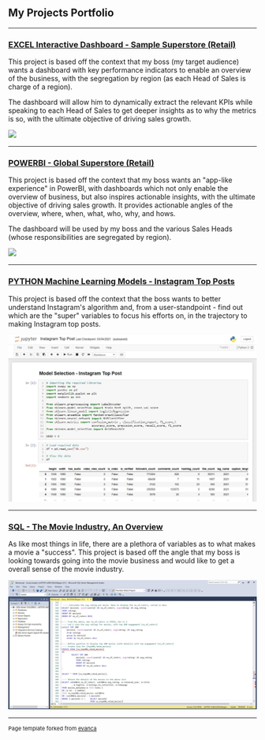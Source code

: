 ## My Projects Portfolio

---

### [EXCEL Interactive Dashboard - Sample Superstore (Retail)](/Excel_Dashboard.md)
This project is based off the context that my boss (my target audience) wants a dashboard with key performance indicators to enable an overview of the business, with the segregation by region (as each Head of Sales is charge of a region).

The dashboard will allow him to dynamically extract the relevant KPIs while speaking to each Head of Sales to get deeper insights as to why the metrics is so, with the ultimate objective of driving sales growth.

<img src="images/Excel-Dashboard.gif?raw=true"/>

---

### [POWERBI - Global Superstore (Retail)](/PowerBI.md)
This project is based off the context that my boss wants an "app-like experience" in PowerBI, with dashboards which not only enable the overview of business, but also inspires actionable insights, with the ultimate objective of driving sales growth. It provides actionable angles of the overview, where, when, what, who, why, and hows.

The dashboard will be used by my boss and the various Sales Heads (whose responsibilities are segregated by region).

<img src="images/PowerBI-gif.gif?raw=true"/>

---

### [PYTHON Machine Learning Models - Instagram Top Posts](python.md)
This project is based off the context that the boss wants to better understand Instagram's algorithm and, from a user-standpoint - find out which are the "super" variables to focus his efforts on, in the trajectory to making Instagram top posts.

<img src="images/python/Jupyter notebook snapshot.JPG">

---

### [SQL - The Movie Industry, An Overview](sql.md)
As like most things in life, there are a plethora of variables as to what makes a movie a "success". This project is based off the angle that my boss is looking towards going into the movie business and would like to get a overall sense of the movie industry.

<img src="images/SQL/Sql Code.JPG">

---
<p style="font-size:11px">Page template forked from <a href="https://github.com/evanca/quick-portfolio">evanca</a></p>
<!-- Remove above link if you don't want to attibute -->

